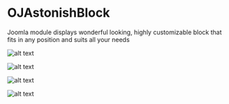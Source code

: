 # OJAstonishBlock
Joomla module displays wonderful looking, highly customizable block that fits in any position and suits all your needs

![alt text](http://oceanicj.com/images/Demo.png)


![alt text](http://oceanicj.com/images/backend-main.png)


![alt text](http://oceanicj.com/images/backend-image.png)


![alt text](http://oceanicj.com/images/backend-style.png)

